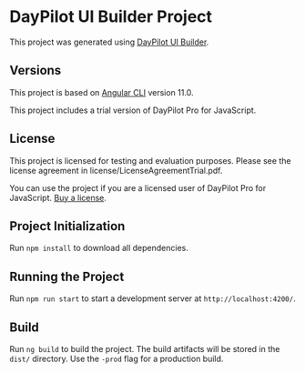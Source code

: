 # DayPilot UI Builder Project

This project was generated using [DayPilot UI Builder](https://builder.daypilot.org/).

## Versions

This project is based on [Angular CLI](https://github.com/angular/angular-cli) version 11.0.

This project includes a trial version of DayPilot Pro for JavaScript.

## License

This project is licensed for testing and evaluation purposes. Please see the license agreement in license/LicenseAgreementTrial.pdf. 

You can use the project if you are a licensed user of DayPilot Pro for JavaScript. [Buy a license](https://javascript.daypilot.org/buy/).

## Project Initialization

Run `npm install` to download all dependencies.

## Running the Project

Run `npm run start` to start a development server at `http://localhost:4200/`.

## Build

Run `ng build` to build the project. The build artifacts will be stored in the `dist/` directory. Use the `-prod` flag for a production build.

